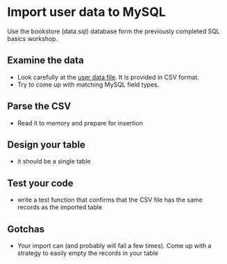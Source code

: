 # Import user data to MySQL

Use the bookstore (data.sql) database form the previously completed SQL basics workshop. 

## Examine the data

 - Look carefully at the [user data file](data/users.csv). It is provided in CSV format. 
 - Try to come up with matching MySQL field types.

## Parse the CSV

 - Read it to memory and prepare for insertion

## Design your table

 - it should be a single table

## Test your code

 - write a test function that confirms that the CSV file has the same records as the imported table

## Gotchas
 
 - Your import can (and probably will fail a few times). Come up with a strategy to easily empty the records in your table